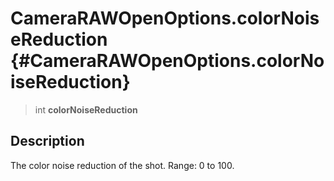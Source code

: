 CameraRAWOpenOptions.colorNoiseReduction {#CameraRAWOpenOptions.colorNoiseReduction}
========================================

> int **colorNoiseReduction**

Description
-----------

The color noise reduction of the shot. Range: 0 to 100.
